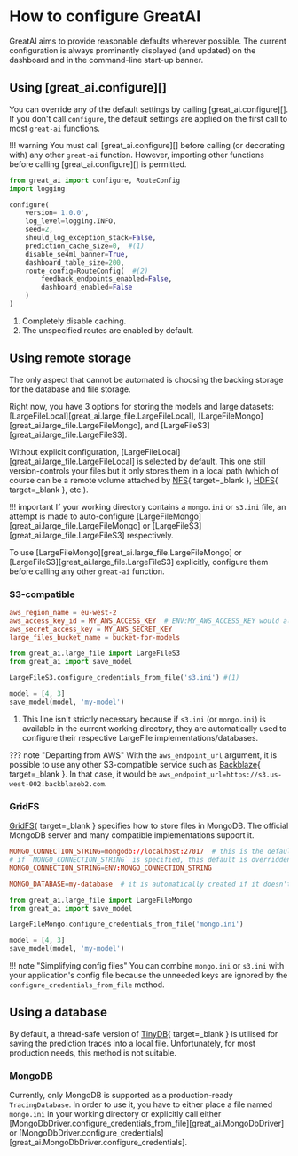# How to configure GreatAI

GreatAI aims to provide reasonable defaults wherever possible. The current configuration is always prominently displayed (and updated) on the dashboard and in the command-line start-up banner.

## Using [great_ai.configure][]

You can override any of the default settings by calling [great_ai.configure][]. If you don't call `configure`, the default settings are applied on the first call to most `great-ai` functions.

!!! warning
    You must call [great_ai.configure][] before calling (or decorating with) any other `great-ai` function. However, importing other functions before calling [great_ai.configure][] is permitted.

```python title="configure-demo.py"
from great_ai import configure, RouteConfig
import logging

configure(
    version='1.0.0',
    log_level=logging.INFO,
    seed=2,
    should_log_exception_stack=False, 
    prediction_cache_size=0,  #(1)
    disable_se4ml_banner=True,
    dashboard_table_size=200,
    route_config=RouteConfig(  #(2)
        feedback_endpoints_enabled=False,
        dashboard_enabled=False
    )
)
```

1. Completely disable caching.
2. The unspecified routes are enabled by default.

## Using remote storage

The only aspect that cannot be automated is choosing the backing storage for the database and file storage.

Right now, you have 3 options for storing the models and large datasets: [LargeFileLocal][great_ai.large_file.LargeFileLocal], [LargeFileMongo][great_ai.large_file.LargeFileMongo], and [LargeFileS3][great_ai.large_file.LargeFileS3].

Without explicit configuration, [LargeFileLocal][great_ai.large_file.LargeFileLocal] is selected by default. This one still version-controls your files but it only stores them in a local path (which of course can be a remote volume attached by [NFS](https://en.wikipedia.org/wiki/Network_File_System){ target=_blank }, [HDFS](https://hadoop.apache.org/docs/r1.2.1/hdfs_design.html){ target=_blank }, etc.).

!!! important
    If your working directory contains a `mongo.ini` or `s3.ini` file, an attempt is made to auto-configure [LargeFileMongo][great_ai.large_file.LargeFileMongo] or [LargeFileS3][great_ai.large_file.LargeFileS3] respectively.

To use [LargeFileMongo][great_ai.large_file.LargeFileMongo] or [LargeFileS3][great_ai.large_file.LargeFileS3] explicitly, configure them before calling any other `great-ai` function.

### S3-compatible

```toml title="s3.ini"
aws_region_name = eu-west-2
aws_access_key_id = MY_AWS_ACCESS_KEY  # ENV:MY_AWS_ACCESS_KEY would also work
aws_secret_access_key = MY_AWS_SECRET_KEY
large_files_bucket_name = bucket-for-models
```

```python title="use-s3.py"
from great_ai.large_file import LargeFileS3
from great_ai import save_model

LargeFileS3.configure_credentials_from_file('s3.ini') #(1)

model = [4, 3]
save_model(model, 'my-model')
```

1. This line isn't strictly necessary because if `s3.ini` (or `mongo.ini`) is available in the current working directory, they are automatically used to configure their respective LargeFile implementations/databases.

??? note "Departing from AWS"
    With the `aws_endpoint_url` argument, it is possible to use any other S3-compatible service such as [Backblaze](https://www.backblaze.com/){ target=_blank }. In that case, it would be `aws_endpoint_url=https://s3.us-west-002.backblazeb2.com`.

### GridFS

[GridFS](https://www.mongodb.com/docs/manual/core/gridfs/#:~:text=GridFS%20is%20a%20specification%20for,chunk%20as%20a%20separate%20document.){ target=_blank } specifies how to store files in MongoDB. The official MongoDB server and many compatible implementations support it.

```toml title="mongo.ini"
MONGO_CONNECTION_STRING=mongodb://localhost:27017  # this is the default value
# if `MONGO_CONNECTION_STRING` is specified, this default is overridden
MONGO_CONNECTION_STRING=ENV:MONGO_CONNECTION_STRING

MONGO_DATABASE=my-database  # it is automatically created if it doesn't exist
```

```python title="use-mongo.py"
from great_ai.large_file import LargeFileMongo
from great_ai import save_model

LargeFileMongo.configure_credentials_from_file('mongo.ini')

model = [4, 3]
save_model(model, 'my-model')
```

!!! note "Simplifying config files"
    You can combine `mongo.ini` or `s3.ini` with your application's config file because the unneeded keys are ignored by the `configure_credentials_from_file` method.

## Using a database

By default, a thread-safe version of [TinyDB](https://tinydb.readthedocs.io/en/latest/){ target=_blank } is utilised for saving the prediction traces into a local file. Unfortunately, for most production needs, this method is not suitable.

### MongoDB

Currently, only MongoDB is supported as a production-ready `TracingDatabase`. In order to use it, you have to either place a file named `mongo.ini` in your working directory or explicitly call either [MongoDbDriver.configure_credentials_from_file][great_ai.MongoDbDriver] or [MongoDbDriver.configure_credentials][great_ai.MongoDbDriver.configure_credentials].
